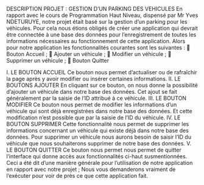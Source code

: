 DESCRIPTION 
PROJET :  GESTION D’UN PARKING DES VEHICULES
En rapport avec le cours de Programmation Haut Niveau, dispensé par Mr Yves NDETURUYE, notre projet était basé sur la gestion d’un parking pour les véhicules. Pour cela nous étions obligés de créer une application qui devrait être connectée à une base des données pour l’enregistrement de toutes les informations nécessaires au fonctionnement de cette application. 
Alors pour notre application les fonctionnalités courantes sont les suivantes : 
	Bouton Accueil ;
	Ajouter un véhicule ;
	Modifier un véhicule ;
	Supprimer un véhicule ;
	Bouton Quitter

I.	LE BOUTON ACCUEIL
Ce bouton nous permet d’actualiser ou de rafraîchir la page après y avoir modifier ou insérer certaines informations.
II.	LE BOUTONS AJOUTER
En cliquant sur ce bouton, on nous donne la possibilité d’ajouter un véhicule dans notre base des données. Cet ajout se fait généralement par la saisie de l’ID attribué à ce véhicule.
III.	LE BOUTON MODIFIER 
Ce bouton nous permet de modifier les informations d’un véhicule qui sont déjà enregistrées dans notre base des données. Et cette modification n’est possible que par la saisie de l’ID du véhicule.
IV.	LE BOUTON SUPPRIMER
Cette fonctionnalité nous permet de supprimer les informations concernant un véhicule qui existe déjà dans notre base des données. Pour supprimer un véhicule nous aurons besoin de saisir l’ID du véhicule que nous souhaiterons supprimer de notre base des données.
V.	LE BOUTON QUITTER
Ce bouton nous permet nous permet de quitter l’interface qui donne accès aux fonctionnalités ci-haut susmentionnées.
Ceci a été dit d’une manière générale pour l’utilisation de notre application en rapport avec notre projet ; Nous vous demanderons vraiment de l’exécuter pour voir de près ce que cette application fait.
